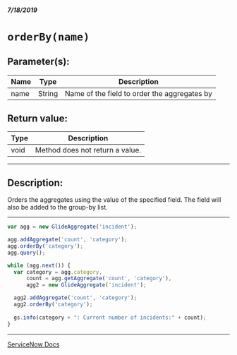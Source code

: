 ##### 7/18/2019
# `orderBy(name)`

## Parameter(s):
| Name | Type | Description |
|---|---|---|
| name | String | Name of the field to order the aggregates by |

## Return value:
| Type | Description |
|---|---|
| void | Method does not return a value. |

---

## Description:
Orders the aggregates using the value of the specified field.  The field will also be added to the group-by list.

---

```js
var agg = new GlideAggregate('incident');

agg.addAggregate('count', 'category'); 
agg.orderBy('category'); 
agg.query(); 

while (agg.next()) { 
  var category = agg.category,
      count = agg.getAggregate('count', 'category'),
      agg2 = new GlideAggregate('incident');   

  agg2.addAggregate('count', 'category');
  agg2.orderBy('category');
  
  gs.info(category + ": Current number of incidents:" + count);
}
```

---

[ServiceNow Docs](https://developer.servicenow.com/app.do#!/api_doc?v=madrid&id=r_ScopedGlideAggregateOrderBy_String)